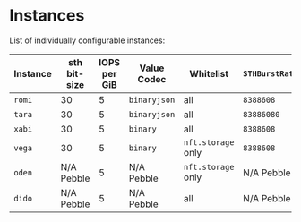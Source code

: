 # Instances

List of individually configurable instances:

| Instance | sth bit-size | IOPS per GiB  | Value Codec  | Whitelist           | `STHBurstRate` | `STHSyncInterval` | Running                                                                                                                                       |
|----------|--------------|---------------|--------------|---------------------|----------------|-------------------|-----------------------------------------------------------------------------------------------------------------------------------------------|
| `romi`   | 30           | 5             | `binaryjson` | all                 | `8388608`      | `1s`              | [c1b4f60ee5c24fac7b35685506fa34b2a332d923](https://github.com/filecoin-project/storetheindex/commit/c1b4f60ee5c24fac7b35685506fa34b2a332d923) |
| `tara`   | 30           | 5             | `binaryjson` | all                 | `83886080`     | `6s`              | [c1b4f60ee5c24fac7b35685506fa34b2a332d923](https://github.com/filecoin-project/storetheindex/commit/c1b4f60ee5c24fac7b35685506fa34b2a332d923) |
| `xabi`   | 30           | 5             | `binary`     | all                 | `8388608`      | `1s`              | [c1b4f60ee5c24fac7b35685506fa34b2a332d923](https://github.com/filecoin-project/storetheindex/commit/c1b4f60ee5c24fac7b35685506fa34b2a332d923) |
| `vega`   | 30           | 5             | `binary`     | `nft.storage` only  | `8388608`      | `3s`              | [3478e97a62a25dc15934565f860c13088ff2f602](https://github.com/filecoin-project/storetheindex/commit/3478e97a62a25dc15934565f860c13088ff2f602) |
| `oden`   | N/A Pebble   | 5             | N/A Pebble   | `nft.storage` only  | N/A Pebble     | N/A Pebble        | [3478e97a62a25dc15934565f860c13088ff2f602](https://github.com/filecoin-project/storetheindex/commit/3478e97a62a25dc15934565f860c13088ff2f602) |
| `dido`   | N/A Pebble   | 5             | N/A Pebble   | all                 | N/A Pebble     | N/A Pebble        | [3478e97a62a25dc15934565f860c13088ff2f602](https://github.com/filecoin-project/storetheindex/commit/3478e97a62a25dc15934565f860c13088ff2f602) |
